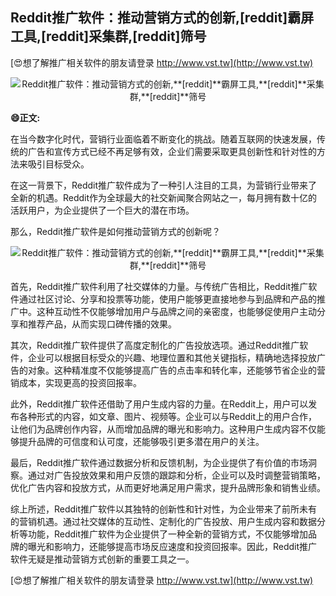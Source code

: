 ## **Reddit推广软件：推动营销方式的创新,**[reddit]**霸屏工具,**[reddit]**采集群,**[reddit]**筛号**

[😍想了解推广相关软件的朋友请登录 http://www.vst.tw](http://www.vst.tw)

 <center><img src="https://vst.tw/MP4/tuiguang/png/7.png" alt="Reddit推广软件：推动营销方式的创新,**[reddit]**霸屏工具,**[reddit]**采集群,**[reddit]**筛号"></center>

**😄正文:**

在当今数字化时代，营销行业面临着不断变化的挑战。随着互联网的快速发展，传统的广告和宣传方式已经不再足够有效，企业们需要采取更具创新性和针对性的方法来吸引目标受众。

在这一背景下，Reddit推广软件成为了一种引人注目的工具，为营销行业带来了全新的机遇。Reddit作为全球最大的社交新闻聚合网站之一，每月拥有数十亿的活跃用户，为企业提供了一个巨大的潜在市场。

那么，Reddit推广软件是如何推动营销方式的创新呢？

 <center><img src="https://vst.tw/MP4/tuiguang/png/2.png" alt="Reddit推广软件：推动营销方式的创新,**[reddit]**霸屏工具,**[reddit]**采集群,**[reddit]**筛号"></center>

首先，Reddit推广软件利用了社交媒体的力量。与传统广告相比，Reddit推广软件通过社区讨论、分享和投票等功能，使用户能够更直接地参与到品牌和产品的推广中。这种互动性不仅能够增加用户与品牌之间的亲密度，也能够促使用户主动分享和推荐产品，从而实现口碑传播的效果。

其次，Reddit推广软件提供了高度定制化的广告投放选项。通过Reddit推广软件，企业可以根据目标受众的兴趣、地理位置和其他关键指标，精确地选择投放广告的对象。这种精准度不仅能够提高广告的点击率和转化率，还能够节省企业的营销成本，实现更高的投资回报率。

此外，Reddit推广软件还借助了用户生成内容的力量。在Reddit上，用户可以发布各种形式的内容，如文章、图片、视频等。企业可以与Reddit上的用户合作，让他们为品牌创作内容，从而增加品牌的曝光和影响力。这种用户生成内容不仅能够提升品牌的可信度和认可度，还能够吸引更多潜在用户的关注。

最后，Reddit推广软件通过数据分析和反馈机制，为企业提供了有价值的市场洞察。通过对广告投放效果和用户反馈的跟踪和分析，企业可以及时调整营销策略，优化广告内容和投放方式，从而更好地满足用户需求，提升品牌形象和销售业绩。

综上所述，Reddit推广软件以其独特的创新性和针对性，为企业带来了前所未有的营销机遇。通过社交媒体的互动性、定制化的广告投放、用户生成内容和数据分析等功能，Reddit推广软件为企业提供了一种全新的营销方式，不仅能够增加品牌的曝光和影响力，还能够提高市场反应速度和投资回报率。因此，Reddit推广软件无疑是推动营销方式创新的重要工具之一。

[😍想了解推广相关软件的朋友请登录 http://www.vst.tw](http://www.vst.tw)



